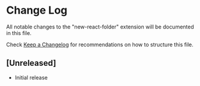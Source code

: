 # Change Log

All notable changes to the "new-react-folder" extension will be documented in this file.

Check [Keep a Changelog](http://keepachangelog.com/) for recommendations on how to structure this file.

## [Unreleased]

- Initial release